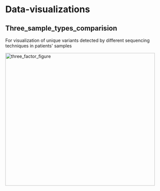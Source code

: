 # Data-visualizations

## Three_sample_types_comparision
For visualization of unique variants detected by different sequencing techniques in patients' samples 

<img width="469" height="417" alt="three_factor_figure" src="https://github.com/user-attachments/assets/98a68f83-a34a-4d28-9590-c4ab2b5c530c" />
